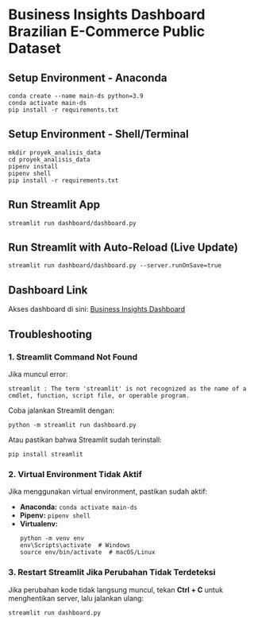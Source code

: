 # Business Insights Dashboard Brazilian E-Commerce Public Dataset

## Setup Environment - Anaconda
```
conda create --name main-ds python=3.9
conda activate main-ds
pip install -r requirements.txt
```

## Setup Environment - Shell/Terminal
```
mkdir proyek_analisis_data
cd proyek_analisis_data
pipenv install
pipenv shell
pip install -r requirements.txt
```

## Run Streamlit App
```
streamlit run dashboard/dashboard.py

```

## Run Streamlit with Auto-Reload (Live Update)
```
streamlit run dashboard/dashboard.py --server.runOnSave=true
```

## Dashboard Link
Akses dashboard di sini: [Business Insights Dashboard](https://zainals-e-commerce-public-dataset-analysis.streamlit.app/)

## Troubleshooting
### 1. Streamlit Command Not Found
Jika muncul error:
```
streamlit : The term 'streamlit' is not recognized as the name of a cmdlet, function, script file, or operable program.
```
Coba jalankan Streamlit dengan:
```
python -m streamlit run dashboard.py
```
Atau pastikan bahwa Streamlit sudah terinstall:
```
pip install streamlit
```

### 2. Virtual Environment Tidak Aktif
Jika menggunakan virtual environment, pastikan sudah aktif:
- **Anaconda:** `conda activate main-ds`
- **Pipenv:** `pipenv shell`
- **Virtualenv:**
  ```
  python -m venv env
  env\Scripts\activate  # Windows
  source env/bin/activate  # macOS/Linux
  ```

### 3. Restart Streamlit Jika Perubahan Tidak Terdeteksi
Jika perubahan kode tidak langsung muncul, tekan **Ctrl + C** untuk menghentikan server, lalu jalankan ulang:
```
streamlit run dashboard.py
```

